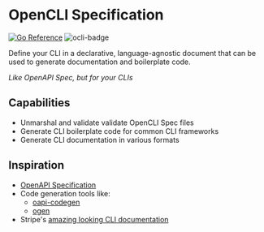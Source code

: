 # OpenCLI Specification

[![Go Reference](https://pkg.go.dev/badge/github.com/bcdxn/opencli.svg)](https://pkg.go.dev/github.com/bcdxn/opencli)
![ocli-badge](https://img.shields.io/badge/OpenCLI_Spec-Compliant-brightgreen?link=https%3A%2F%2Fgithub.com%2Fbcdxn%2Fopencli)

Define your CLI in a declarative, language-agnostic document that can be used to generate documentation and boilerplate code.

_Like OpenAPI Spec, but for your CLIs_

## Capabilities

- Unmarshal and validate validate OpenCLI Spec files
- Generate CLI boilerplate code for common CLI frameworks
- Generate CLI documentation in various formats

## Inspiration

* [OpenAPI Specification](https://swagger.io/specification/)
* Code generation tools like:
  - [oapi-codegen](https://github.com/oapi-codegen/oapi-codegen)
  - [ogen](https://ogen.dev)
* Stripe's [amazing looking CLI documentation](https://docs.stripe.com/cli)

